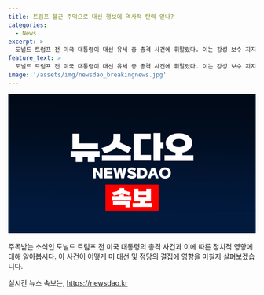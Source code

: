 ```yaml
---
title: 트럼프 불끈 주먹으로 대선 행보에 역사적 탄력 얻나?
categories:
  - News
excerpt: >
  도널드 트럼프 전 미국 대통령이 대선 유세 중 총격 사건에 휘말렸다. 이는 강성 보수 지지층 결집과 트럼프 전 대통령의 백악관 복귀 가능성을 더욱 높였다. 총격 사건 후 공화당은 트럼프 지지를 공세하며 민주당을 비판했고, 암살 시도로 지목된 용의자가 공화당원임이 밝혀지면서 사건의 여파와 향후 전망에 관심이 쏠리고 있다. 트럼프의 모습은 공화당 전당대회의 상징이 될 전망이며, 민주당은 바이든의 선거 운동에 영향을 미칠지 고심하고 있다.
feature_text: >
  도널드 트럼프 전 미국 대통령이 대선 유세 중 총격 사건에 휘말렸다. 이는 강성 보수 지지층 결집과 트럼프 전 대통령의 백악관 복귀 가능성을 더욱 높였다. 총격 사건 후 공화당은 트럼프 지지를 공세하며 민주당을 비판했고, 암살 시도로 지목된 용의자가 공화당원임이 밝혀지면서 사건의 여파와 향후 전망에 관심이 쏠리고 있다. 트럼프의 모습은 공화당 전당대회의 상징이 될 전망이며, 민주당은 바이든의 선거 운동에 영향을 미칠지 고심하고 있다.
image: '/assets/img/newsdao_breakingnews.jpg'
---
```


<p><img src="/assets/img/newsdao_breakingnews.jpg" alt="cryptoinkorea 속보" /></p>

<p>주목받는 소식인 도널드 트럼프 전 미국 대통령의 총격 사건과 이에 따른 정치적 영향에 대해 알아봅시다. 이 사건이 어떻게 미 대선 및 정당의 결집에 영향을 미칠지 살펴보겠습니다.</p>
실시간 뉴스 속보는, <a href="https://newsdao.kr" rel="dofollow">https://newsdao.kr</a>


